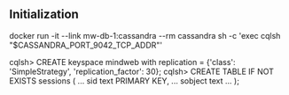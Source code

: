 ## Initialization

docker run -it --link mw-db-1:cassandra --rm cassandra sh -c 'exec cqlsh "$CASSANDRA_PORT_9042_TCP_ADDR"'

cqlsh> CREATE keyspace mindweb with replication = {'class': 'SimpleStrategy', 'replication_factor': 30};
cqlsh> CREATE TABLE IF NOT EXISTS sessions (
   ...    sid text PRIMARY KEY,
   ...    sobject text
   ... );


